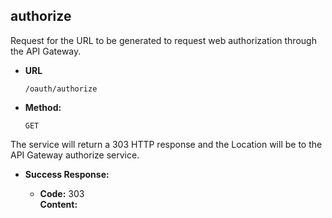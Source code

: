 authorize
----
  Request for the URL to be generated to request web authorization through the API Gateway.
  
* **URL**

  `/oauth/authorize`

* **Method:**
  
  `GET`


The service will return a 303 HTTP response and the Location will be to the API Gateway authorize service.


* **Success Response:**

  * **Code:** 303 <br />
    **Content:** 


